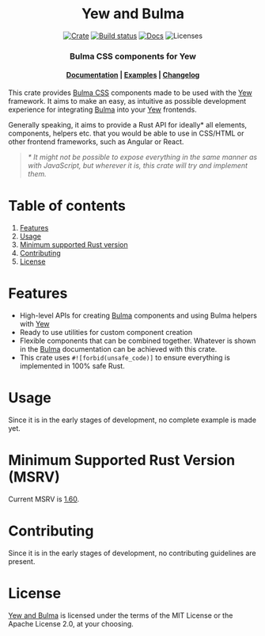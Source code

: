 <div align="center">
  <h1>Yew and Bulma</h1>

[![Crate](https://img.shields.io/crates/v/yew-and-bulma.svg?style=flat-square)](https://crates.io/crates/yew-and-bulma)
[![Build status](https://img.shields.io/github/actions/workflow/status/filipdutescu/yew-and-bulma/ci.yml?branch=main&style=flat-square)](https://github.com/filipdutescu/yew-and-bulma/actions)
[![Docs](https://docs.rs/yew-and-bulma/badge.svg)](https://docs.rs/yew-and-bulma/)
![Licenses](https://img.shields.io/badge/license-MIT%2FApache--2.0-blue?style=flat-square)

  <h3>Bulma CSS components for Yew</h3>

  <h4>
    <a href="https://docs.rs/yew-and-bulma/">Documentation</a>
    <span> | </span>
    <a href="https://github.com/filipdutescu/yew-and-bulma/tree/master/examples">Examples</a>
    <span> | </span>
    <a href="https://github.com/filipdutescu/yew-and-bulma/blob/master/yew-and-bulma/CHANGELOG.md">Changelog</a>
  </h4>
</div>

This crate provides [Bulma CSS][bulma] components made to be used with the
[Yew][yew] framework. It aims to make an easy, as intuitive as possible
development experience for integrating [Bulma][bulma] into your [Yew][yew]
frontends.

Generally speaking, it aims to provide a Rust API for ideally* all elements,
components, helpers etc. that you would be able to use in CSS/HTML or other
frontend frameworks, such as Angular or React.

> _* It might not be possible to expose everything in the same manner as
with JavaScript, but wherever it is, this crate will try and implement them._

# Table of contents

1. [Features](#features)
2. [Usage](#usage)
3. [Minimum supported Rust version](#minimum-supported-rust-version)
4. [Contributing](#contributing)
5. [License](#license)

# Features

* High-level APIs for creating [Bulma][bulma] components and using Bulma helpers
  with [Yew][yew]
* Ready to use utilities for custom component creation
* Flexible components that can be combined together. Whatever is shown in the
  [Bulma][bulma] documentation can be achieved with this crate.
* This crate uses `#![forbid(unsafe_code)]` to ensure everything is implemented
  in 100% safe Rust.

# Usage

Since it is in the early stages of development, no complete example is made
yet.

# Minimum Supported Rust Version (MSRV)

Current MSRV is [1.60](https://blog.rust-lang.org/2022/04/07/Rust-1.60.0.html).

# Contributing

Since it is in the early stages of development, no contributing guidelines are
present.

# License

[Yew and Bulma](#) is licensed under the terms of the MIT License or the Apache License 2.0, at your choosing.

[bulma]: https://bulma.io
[yew]: https://yew.rs
